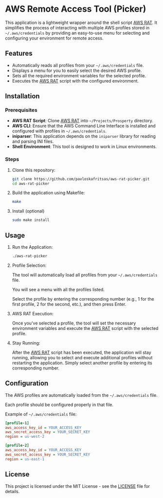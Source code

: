# AWS Remote Access Tool (Picker)

This application is a lightweight wrapper around the shell script [AWS RAT](https://github.com/gadamo/aws_rat). It simplifies the process of interacting with multiple AWS profiles stored in `~/.aws/credentials` by providing an easy-to-use menu for selecting and configuring your environment for remote access.

## Features

- Automatically reads all profiles from your `~/.aws/credentials` file.
- Displays a menu for you to easily select the desired AWS profile.
- Sets all the required environment variables for the selected profile.
- Executes the [AWS RAT](https://github.com/gadamo/aws_rat) script with the configured environment.

## Installation

### Prerequisites

- **AWS RAT Script**: Clone [AWS RAT](https://github.com/gadamo/aws_rat) into `~/Projects/Prosperty` directory.
- **AWS CLI**: Ensure that the AWS Command Line Interface is installed and configured with profiles in `~/.aws/credentials`.
- **iniparser**: This application depends on the `iniparser` library for reading and parsing INI files.
- **Shell Environment**: This tool is designed to work in Linux environments.

### Steps

1. Clone this repository:

   ```bash
   git clone https://github.com/pavloskafritsas/aws-rat-picker.git
   cd aws-rat-picker
   ```

2. Build the application using Makefile:

   ```bash
   make
   ```

3. Install (optional)

   ```bash
   sudo make install
   ```

## Usage

1. Run the Application:

   ```bash
   ./aws-rat-picker
   ```

2. Profile Selection:

   The tool will automatically load all profiles from your `~/.aws/credentials` file.

   You will see a menu with all the profiles listed.

   Select the profile by entering the corresponding number (e.g., 1 for the first profile, 2 for the second, etc.), and then press Enter.

3. AWS RAT Execution:

   Once you've selected a profile, the tool will set the necessary environment variables and execute the [AWS RAT](https://github.com/gadamo/aws_rat) script with the selected profile.

4. Stay Running:

   After the [AWS RAT](https://github.com/gadamo/aws_rat) script has been executed, the application will stay running, allowing you to select and execute additional profiles without restarting the application. Simply select another profile by entering its corresponding number.

## Configuration

The AWS profiles are automatically loaded from the `~/.aws/credentials` file.

Each profile should be configured properly in that file.

Example of `~/.aws/credentials` file:

```ini
[profile-1]
aws_access_key_id = YOUR_ACCESS_KEY
aws_secret_access_key = YOUR_SECRET_KEY
region = us-west-2

[profile-2]
aws_access_key_id = YOUR_ACCESS_KEY
aws_secret_access_key = YOUR_SECRET_KEY
region = us-east-1
```

## License

This project is licensed under the MIT License - see the [LICENSE](./LICENSE) file for details.

```

```

